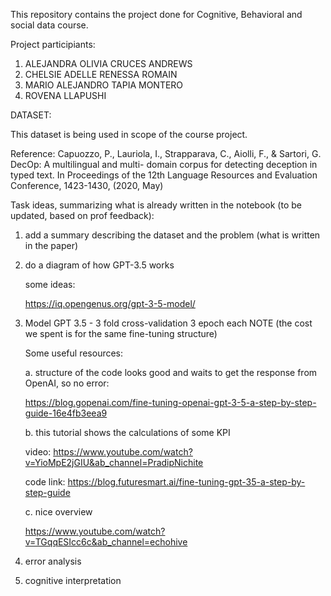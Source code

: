 This repository contains the project done for Cognitive, Behavioral and social data course. 

Project participiants:

1. ALEJANDRA OLIVIA CRUCES ANDREWS
2. CHELSIE ADELLE RENESSA ROMAIN
3. MARIO ALEJANDRO TAPIA MONTERO
4. ROVENA LLAPUSHI

DATASET:

This dataset is being used in scope of the course project. 


Reference: Capuozzo, P., Lauriola, I., Strapparava, C., Aiolli, F., & Sartori, G. DecOp: A multilingual and multi-
domain corpus for detecting deception in typed text. In Proceedings of the 12th Language Resources and Evaluation Conference, 1423-1430, (2020, May)



Task ideas, summarizing what is already written in the notebook (to be updated, based on prof feedback):   

1. add a summary describing the dataset and the problem (what is written in the paper)
2. do a diagram of how GPT-3.5 works

   some ideas:

   https://iq.opengenus.org/gpt-3-5-model/
   

   
4. Model GPT 3.5 - 3 fold cross-validation 3 epoch each NOTE (the cost we spent is for the same fine-tuning structure)
   
   Some useful resources:
   
   a. structure of the code looks good and waits to get the response from OpenAI, so no error:
   
   https://blog.gopenai.com/fine-tuning-openai-gpt-3-5-a-step-by-step-guide-16e4fb3eea9
   
   b. this tutorial shows the calculations of some KPI
   
     video: https://www.youtube.com/watch?v=YioMpE2jGIU&ab_channel=PradipNichite
   
     code link: https://blog.futuresmart.ai/fine-tuning-gpt-35-a-step-by-step-guide
   
   c. nice overview
   
      https://www.youtube.com/watch?v=TGqqESIcc6c&ab_channel=echohive
   
5. error analysis  
6. cognitive interpretation
